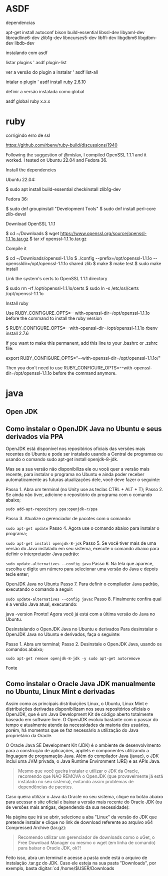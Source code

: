 
# ASDF

dependencias

apt-get install autoconf bison build-essential libssl-dev libyaml-dev libreadline6-dev zlib1g-dev libncurses5-dev libffi-dev libgdbm6 libgdbm-dev libdb-dev

instalando com asdf

listar plugins
' asdf plugin-list        

ver a versão do plugin a instalar
' asdf list-all <nome do plugin>
  
intalar o plugin
' asdf install ruby 2.6.10

 definir a versão instalada como global
 
asdf global ruby x.x.x

# ruby
  corrigindo erro de ssl
  
  https://github.com/rbenv/ruby-build/discussions/1940
  
 Following the suggestion of @mislav, I compiled OpenSSL 1.1.1 and it worked. I tested on Ubuntu 22.04 and Fedora 36.

Install the dependencies

Ubuntu 22.04:

$ sudo apt install build-essential checkinstall zlib1g-dev

Fedora 36:

$ sudo dnf groupinstall "Development Tools"
$ sudo dnf install perl-core zlib-devel

Download OpenSSL 1.1.1

$ cd ~/Downloads
$ wget https://www.openssl.org/source/openssl-1.1.1o.tar.gz
$ tar xf openssl-1.1.1o.tar.gz

Compile it

$ cd ~/Downloads/openssl-1.1.1o
$ ./config --prefix=/opt/openssl-1.1.1o --openssldir=/opt/openssl-1.1.1o shared zlib
$ make
$ make test
$ sudo make install

Link the system's certs to OpenSSL 1.1.1 directory

$ sudo rm -rf /opt/openssl-1.1.1o/certs
$ sudo ln -s /etc/ssl/certs /opt/openssl-1.1.1o

Install ruby

Use RUBY_CONFIGURE_OPTS=--with-openssl-dir=/opt/openssl-1.1.1o before the command to install the ruby version

$ RUBY_CONFIGURE_OPTS=--with-openssl-dir=/opt/openssl-1.1.1o rbenv install 2.7.6

If you want to make this permanent, add this line to your .bashrc or .zshrc file:

export RUBY_CONFIGURE_OPTS="--with-openssl-dir=/opt/openssl-1.1.1o/"

Then you don't need to use RUBY_CONFIGURE_OPTS=--with-openssl-dir=/opt/openssl-1.1.1o before the command anymore.




# java

## Open JDK

## Como instalar o OpenJDK Java no Ubuntu e seus derivados via PPA
OpenJDK está disponível nos repositórios oficiais das versões mais recentes do Ubuntu e pode ser instalado usando a Central de programas ou usando o comando sudo apt-get install openjdk-8-jdk.

Mas se a sua versão não disponibiliza ele ou você quer a versão mais recente, para instalar o programa no Ubuntu e ainda poder receber automaticamente as futuras atualizações dele, você deve fazer o seguinte:

Passo 1. Abra um terminal (no Unity use as teclas CTRL + ALT + T);
Passo 2. Se ainda não tiver, adicione o repositório do programa com o comando abaixo;

`sudo add-apt-repository ppa:openjdk-r/ppa`

Passo 3. Atualize o gerenciador de pacotes com o comando:

`sudo apt-get update`
Passo 4. Agora use o comando abaixo para instalar o programa;

`sudo apt-get install openjdk-8-jdk`
Passo 5. Se você tiver mais de uma versão do Java instalado em seu sistema, execute o comando abaixo para definir o interpretador Java padrão:

`sudo update-alternatives --config java`
Passo 6. Na tela que aparece, escolha e digite um número para selecionar uma versão do Java e depois tecle enter;

OpenJDK Java no Ubuntu
Passo 7. Para definir o compilador Java padrão, executando o comando a seguir:

`sudo update-alternatives --config javac`
Passo 8. Finalmente confira qual é a versão Java atual, executando:

java -version
Pronto! Agora você já está com a última versão do Java no Ubuntu.

Desinstalando o OpenJDK Java no Ubuntu e derivados
Para desinstalar o OpenJDK Java no Ubuntu e derivados, faça o seguinte:

Passo 1. Abra um terminal;
Passo 2. Desinstale o OpenJDK Java, usando os comandos abaixo;

`sudo apt-get remove openjdk-8-jdk -y
sudo apt-get autoremove`

Fonte



## Como instalar o Oracle Java JDK manualmente no Ubuntu, Linux Mint e derivadas

Assim como as principais distribuições Linux, o Ubuntu, Linux Mint e distribuições derivadas disponibilizam nos seus repositórios oficiais o OpenJDK, que é um Java Development Kit de código aberto totalmente baseado em software livre. O OpenJDK evoluiu bastante com o passar do tempo e atualmente atende às necessidades da maioria dos usuários, porém, há momentos que se faz necessário a utilização do Java proprietário da Oracle.

O Oracle Java SE Development Kit (JDK) é o ambiente de desenvolvimento para a construção de aplicações, applets e componentes utilizando a linguagem de programação Java. Além do compilador Java (javac), o JDK inclui uma JVM privada, o Java Runtime Environment (JRE) e as APIs Java.

>  Mesmo que você queira instalar e utilizar o JDK da Oracle, recomendo que NÃO REMOVA o OpenJDK (que provavelmente já está instalado no seu sistema), evitando assim problemas de dependências de pacotes.

Caso queira utilizar o Java da Oracle no seu sistema, clique no botão abaixo para acessar o site oficial e baixar a versão mais recente do Oracle JDK (ou de versões mais antigas, dependendo da sua necessidade):

Na página que irá se abrir, selecione a aba "Linux" da versão do JDK que pretende instalar e clique no link de download referente ao arquivo x64 Compressed Archive (tar.gz):

> Recomendo utilizar um gerenciador de downloads como o uGet, o Free Download Manager ou mesmo o wget (em linha de comando) para baixar o Oracle JDK, ok?!

Feito isso, abra um terminal e acesse a pasta onde está o arquivo de instalação .tar.gz do JDK. Caso ele esteja na sua pasta "Downloads", por exemplo, basta digitar:`cd /home/$USER/Downloads

